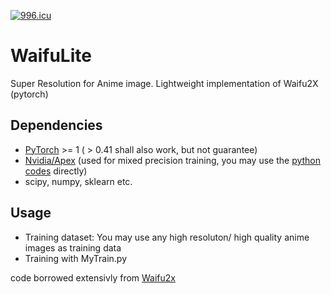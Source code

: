 [![996.icu](https://img.shields.io/badge/link-996.icu-red.svg)](https://996.icu)

# WaifuLite
Super Resolution for Anime image. Lightweight implementation of Waifu2X (pytorch)

## Dependencies 
* [PyTorch](https://pytorch.org/) >= 1 ( > 0.41 shall also work, but not guarantee)
* [Nvidia/Apex](https://github.com/NVIDIA/apex/) (used for mixed precision training, you may use the [python codes](https://github.com/NVIDIA/apex/tree/master/apex/fp16_utils) directly)
* scipy, numpy, sklearn etc.

## Usage
- Training dataset: You may use any high resoluton/ high quality anime images as training data
- Training with MyTrain.py

code borrowed extensivly from [Waifu2x](https://github.com/yu45020/Waifu2x)
